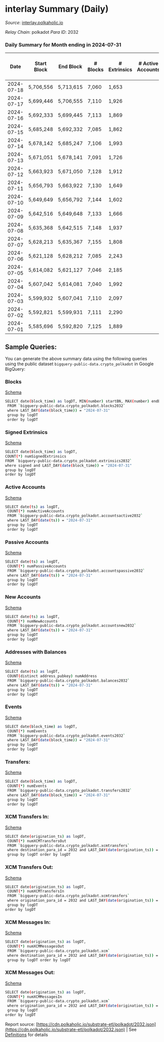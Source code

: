 # interlay Summary (Daily)

_Source_: [interlay.polkaholic.io](https://interlay.polkaholic.io)

*Relay Chain*: polkadot
*Para ID*: 2032



### Daily Summary for Month ending in 2024-07-31


| Date    | Start Block | End Block | # Blocks | # Extrinsics | # Active Accounts | # Passive Accounts | # New Accounts | # Addresses | # Events  | # Transfers ($USD) | # XCM Transfers In ($USD) | # XCM Transfers Out ($USD) | # XCM In | # XCM Out | Issues |
|---------|-------------|-----------|----------|--------------|-------------------|--------------------|----------------|-------------|-----------|--------------------|---------------------------|----------------------------|----------|-----------|--------|
| 2024-07-18 | 5,706,556 | 5,713,615 | 7,060 | 1,653 |  |  |  | 18,044 | 66,313 | 7,496 ($224,008.36) |   |   |  |  |  |
| 2024-07-17 | 5,699,446 | 5,706,555 | 7,110 | 1,926 |  |  |  | 18,036 | 68,082 | 7,505 ($242,180.01) |   |   |  |  |  |
| 2024-07-16 | 5,692,333 | 5,699,445 | 7,113 | 1,869 |  |  |  | 18,031 | 67,842 | 7,536 ($199,678.91) |   |   |  |  |  |
| 2024-07-15 | 5,685,248 | 5,692,332 | 7,085 | 1,862 |  |  |  | 18,026 | 67,641 | 7,557 ($82,022.68) |   |   |  |  |  |
| 2024-07-14 | 5,678,142 | 5,685,247 | 7,106 | 1,993 |  |  |  | 18,018 | 68,098 | 7,579 ($134,322.50) |   |   |  |  |  |
| 2024-07-13 | 5,671,051 | 5,678,141 | 7,091 | 1,726 |  |  |  | 18,005 | 66,494 | 7,410 ($99,363.45) |   |   |  |  |  |
| 2024-07-12 | 5,663,923 | 5,671,050 | 7,128 | 1,912 |  |  |  | 18,002 | 68,240 | 7,576 ($136,679.51) |   |   |  |  |  |
| 2024-07-11 | 5,656,793 | 5,663,922 | 7,130 | 1,649 |  |  |  | 17,994 | 66,535 | 7,491 ($121,288.07) |   |   |  |  |  |
| 2024-07-10 | 5,649,649 | 5,656,792 | 7,144 | 1,602 |  |  |  | 17,992 | 66,477 | 7,474 ($98,141.91) |   |   |  |  |  |
| 2024-07-09 | 5,642,516 | 5,649,648 | 7,133 | 1,666 |  |  |  |  | 66,697 | 7,438 ($103,727.39) |   |   |  |  |  |
| 2024-07-08 | 5,635,368 | 5,642,515 | 7,148 | 1,937 |  |  |  |  | 68,181 | 7,568 ($164,926.24) |   |   |  |  |  |
| 2024-07-07 | 5,628,213 | 5,635,367 | 7,155 | 1,808 |  |  |  |  | 67,952 | 7,540 ($318,037.41) |   |   |  |  |  |
| 2024-07-06 | 5,621,128 | 5,628,212 | 7,085 | 2,243 |  |  |  |  | 70,293 | 7,486 ($612,686.62) |   |   |  |  |  |
| 2024-07-05 | 5,614,082 | 5,621,127 | 7,046 | 2,185 |  |  |  |  | 70,433 | 7,609 ($617,520.43) |   |   |  |  |  |
| 2024-07-04 | 5,607,042 | 5,614,081 | 7,040 | 1,992 |  |  |  |  | 68,384 | 7,477 ($237,389.01) |   |   |  |  |  |
| 2024-07-03 | 5,599,932 | 5,607,041 | 7,110 | 2,097 |  |  |  |  | 69,645 | 7,584 ($1,354,175.17) |   |   |  |  |  |
| 2024-07-02 | 5,592,821 | 5,599,931 | 7,111 | 2,290 |  |  |  |  | 70,306 | 7,573 ($357,682.65) |   |   |  |  |  |
| 2024-07-01 | 5,585,696 | 5,592,820 | 7,125 | 1,889 |  |  |  |  | 67,857 | 7,508 ($87,384.22) |   |   |  |  |  |

## Sample Queries:
You can generate the above summary data using the following queries using the public dataset `bigquery-public-data.crypto_polkadot` in Google BigQuery:


### Blocks 

[Schema](https://github.com/colorfulnotion/substrate-etl/blob/main/schema/blocks.json)

```bash
SELECT date(block_time) as logDT, MIN(number) startBN, MAX(number) endBN, COUNT(*) numBlocks 
 FROM `bigquery-public-data.crypto_polkadot.blocks2032`  
 where LAST_DAY(date(block_time)) = "2024-07-31" 
 group by logDT 
 order by logDT
```

### Signed Extrinsics 

[Schema](https://github.com/colorfulnotion/substrate-etl/blob/main/schema/extrinsics.json)

```bash
SELECT date(block_time) as logDT, 
COUNT(*) numSignedExtrinsics 
FROM `bigquery-public-data.crypto_polkadot.extrinsics2032`  
where signed and LAST_DAY(date(block_time)) = "2024-07-31" 
group by logDT 
order by logDT
```

### Active Accounts 

[Schema](https://github.com/colorfulnotion/substrate-etl/blob/main/schema/accountsactive.json)

```bash
SELECT date(ts) as logDT, 
 COUNT(*) numActiveAccounts 
 FROM `bigquery-public-data.crypto_polkadot.accountsactive2032` 
 where LAST_DAY(date(ts)) = "2024-07-31" 
 group by logDT 
 order by logDT
```

### Passive Accounts 

[Schema](https://github.com/colorfulnotion/substrate-etl/blob/main/schema/accountspassive.json)

```bash
SELECT date(ts) as logDT, 
 COUNT(*) numPassiveAccounts 
 FROM `bigquery-public-data.crypto_polkadot.accountspassive2032` 
 where LAST_DAY(date(ts)) = "2024-07-31" 
 group by logDT 
 order by logDT
```

### New Accounts 

[Schema](https://github.com/colorfulnotion/substrate-etl/blob/main/schema/accountsnew.json)

```bash
SELECT date(ts) as logDT, 
 COUNT(*) numNewAccounts 
 FROM `bigquery-public-data.crypto_polkadot.accountsnew2032` 
 where LAST_DAY(date(ts)) = "2024-07-31" 
 group by logDT
 order by logDT
```

### Addresses with Balances 

[Schema](https://github.com/colorfulnotion/substrate-etl/blob/main/schema/balances.json)

```bash
SELECT date(ts) as logDT,
 COUNT(distinct address_pubkey) numAddress 
 FROM `bigquery-public-data.crypto_polkadot.balances2032` 
 where LAST_DAY(date(ts)) = "2024-07-31" 
 group by logDT 
 order by logDT
```

### Events 

[Schema](https://github.com/colorfulnotion/substrate-etl/blob/main/schema/events.json)

```bash
SELECT date(block_time) as logDT, 
 COUNT(*) numEvents 
 FROM `bigquery-public-data.crypto_polkadot.events2032` 
 where LAST_DAY(date(block_time)) = "2024-07-31" 
 group by logDT 
 order by logDT
```

### Transfers:

[Schema](https://github.com/colorfulnotion/substrate-etl/blob/main/schema/transfers.json)

```bash
SELECT date(block_time) as logDT, 
 COUNT(*) numEvents 
 FROM `bigquery-public-data.crypto_polkadot.transfers2032` 
 where LAST_DAY(date(block_time)) = "2024-07-31" 
 group by logDT 
 order by logDT
```

### XCM Transfers In: 

[Schema](https://github.com/colorfulnotion/substrate-etl/blob/main/schema/xcmtransfers.json)

```bash
SELECT date(origination_ts) as logDT, 
 COUNT(*) numXCMTransfersOut 
 FROM `bigquery-public-data.crypto_polkadot.xcmtransfers` 
 where destination_para_id = 2032 and LAST_DAY(date(origination_ts)) = "2024-07-31" 
 group by logDT order by logDT
```

### XCM Transfers Out: 

[Schema](https://github.com/colorfulnotion/substrate-etl/blob/main/schema/xcmtransfers.json)

```bash
SELECT date(origination_ts) as logDT, 
 COUNT(*) numXCMTransfersIn 
 FROM `bigquery-public-data.crypto_polkadot.xcmtransfers` 
 where origination_para_id = 2032 and LAST_DAY(date(origination_ts)) = "2024-07-31" 
 group by logDT 
order by logDT
```

### XCM Messages In: 

[Schema](https://github.com/colorfulnotion/substrate-etl/blob/main/schema/xcm.json)

```bash
SELECT date(origination_ts) as logDT, 
 COUNT(*) numXCMMessagesOut 
 FROM `bigquery-public-data.crypto_polkadot.xcm` 
 where destination_para_id = 2032 and LAST_DAY(date(origination_ts)) = "2024-07-31" 
 group by logDT order by logDT
```

### XCM Messages Out: 

[Schema](https://github.com/colorfulnotion/substrate-etl/blob/main/schema/xcm.json)

```bash
SELECT date(origination_ts) as logDT, 
 COUNT(*) numXCMMessagesIn 
 FROM `bigquery-public-data.crypto_polkadot.xcm` 
 where origination_para_id = 2032 and LAST_DAY(date(origination_ts)) = "2024-07-31" 
 group by logDT 
order by logDT
```


Report source: [https://cdn.polkaholic.io/substrate-etl/polkadot/2032.json](https://cdn.polkaholic.io/substrate-etl/polkadot/2032.json) | See [Definitions](/DEFINITIONS.md) for details
